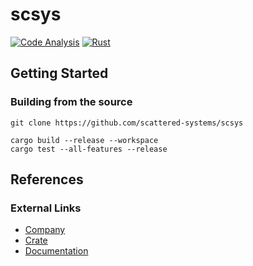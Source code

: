 # scsys

[![Code Analysis](https://github.com/Scattered-Systems/scsys/actions/workflows/rust-clippy.yml/badge.svg)](https://github.com/Scattered-Systems/scsys/actions/workflows/rust-clippy.yml)
[![Rust](https://github.com/Scattered-Systems/scsys/actions/workflows/rust.yml/badge.svg)](https://github.com/Scattered-Systems/scsys/actions/workflows/rust.yml)

## Getting Started

### Building from the source

    git clone https://github.com/scattered-systems/scsys

    cargo build --release --workspace
    cargo test --all-features --release

## References

### External Links

* [Company](https://scattered-systems.com)
* [Crate](https://crates.io/crates/scsys)
* [Documentation](https://docs.rs/scsys)